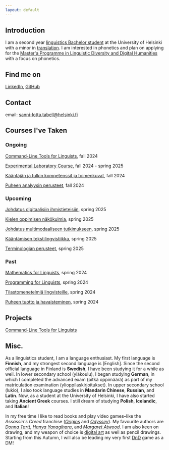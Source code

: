 ```yaml
---
layout: default
---
```


## Introduction

I am a second year [linguistics Bachelor student](https://studies.helsinki.fi/tutkintorakenne/koulutusohjelma/otm-026f8e43-2dd6-4d77-9ced-9abd26c349fd?cpId=hy-lv-75) 
at the University of Helsinki with a minor in [translation](https://studies.helsinki.fi/tutkintorakenne/opintokokonaisuus/otm-ef876837-31d0-44f0-a22d-adb32a8c8868?cpId=hy-lv-74). I am interested in phonetics and plan on applying for the 
[Master'a Programme in Linguistic Diversity and Digital Humanities](https://www.helsinki.fi/en/degree-programmes/linguistic-diversity-and-digital-humanities-masters-programme) with a focus on phonetics.


## Find me on

[LinkedIn](https://www.linkedin.com/in/sanni-lotta-tabell-137843243/), [GitHub](https://github.com/sannitabell)

## Contact

email: sanni-lotta.tabell@helsinki.fi 

## Courses I've Taken
### Ongoing

[Command-Line Tools for Linguists](https://studies.helsinki.fi/courses/course-implementation/hy-opt-cur-2425-261401a1-c550-4436-91b9-7edf4a1a3b57), fall 2024

[Experimental Laboratory Course](https://studies.helsinki.fi/courses/course-implementation/hy-opt-cur-2425-67768263-cad9-423e-827e-65cf453f3605), fall 2024 - spring 2025

[Kääntäjän ja tulkin kompetenssit ja toimenkuvat](https://studies.helsinki.fi/kurssit/toteutus/hy-opt-cur-2425-e526b5cb-c20b-462f-a479-f1b8eea8fe09), fall 2024

[Puheen analyysin perusteet](https://studies.helsinki.fi/kurssit/toteutus/otm-f6bb35f3-b2db-485b-8bad-288a1bd5fead), fall 2024

### Upcoming

[Johdatus digitaalisiin ihmistieteisiin](https://studies.helsinki.fi/kurssit/toteutus/hy-opt-cur-2425-3cd28bb6-ab6b-45d1-859e-d4c4b55535d3), spring 2025

[Kielen oppimisen näkökulmia](https://studies.helsinki.fi/kurssit/toteutus/hy-opt-cur-2425-dad61218-59ca-4318-83cf-616746ee6100), spring 2025

[Johdatus multimodaaliseen tutkimukseen](https://studies.helsinki.fi/kurssit/toteutus/hy-opt-cur-2425-e18cff1c-40b2-46f0-b650-1a6a00871ed3), spring 2025

[Kääntämisen tekstilingvistiikka](https://studies.helsinki.fi/kurssit/toteutus/hy-opt-cur-2425-980efaa2-a6c3-43d3-a852-c71187c9c5a5), spring 2025

[Terminologian perusteet](https://studies.helsinki.fi/kurssit/toteutus/hy-opt-cur-2425-83917bc9-a695-4182-b4d5-66be88ba88b5), spring 2025

### Past

[Mathematics for Linguists](https://studies.helsinki.fi/courses/course-implementation/hy-opt-cur-2324-e7622986-09b2-4dee-a67e-ceec2009389d), spring 2024

[Programming for Linguists](https://studies.helsinki.fi/courses/course-implementation/hy-opt-cur-2324-2b1a1c0f-9701-4397-9e19-ab80b0c87af4/KIK-LG208), spring 2024

[Tilastomenetelmiä lingvisteille](https://studies.helsinki.fi/kurssit/toteutus/hy-opt-cur-2324-b0e19397-66f9-4889-8375-4aa61f3a09df/KIK-LG207), spring 2024

[Puheen tuotto ja havaisteminen](https://studies.helsinki.fi/kurssit/toteutus/hy-opt-cur-2324-872231cc-b345-4bf4-868e-f1b32209a218/KIK-LG213), spring 2024

## Projects

[Command-Line Tools for Linguists](https://github.com/sannitabell/sannitabell.github.io)


## Misc. 

As a linguistics student, I am a language enthusiast. My first language is **Finnish**, and my strongest second language is [English].
Since the second official language in Finland is **Swedish**, I have been studying it for a while as well.
In lower secondary school (yläkoulu), I began studying **German**, in which I completed the advanced exam (pitkä oppimäärä) 
as part of my matriculation examination (ylioppilaskirjoitukset).
In upper secondary school (lukio), I also took language studies in **Mandarin Chinese**\, **Russian**\, and **Latin**. 
Now, as a student at the University of Helsinki, I have also started taking **Ancient Greek** courses.
I still dream of studying **Polish**, **Icelandic**, and **Italian**!
 
In my free time I like to read books and play video games–like the _Assassin's Creed_ franchise
([_Origins_](https://store.ubisoft.com/eu/assassins-creed-origins/592450934e0165f46c8b456a.html?lang=en-SK) and [_Odyssey_](https://store.ubisoft.com/eu/assassins-creed-odyssey/5afda5f788a7e34d25b5012f.html?lang=en_US)).
 My favourite authors are [_Donna Tartt_](https://www.britannica.com/biography/Donna-Tartt),
 [_Hanya Yanagihara_](https://www.prhspeakers.com/speaker/hanya-yanagihara), and [_Margaret Atwood_](https://margaretatwood.ca/).
I am also keen on drawing, and my weapon of choice is [digital art](https://www.clipstudio.net/en/?gad_source=1&gclid=Cj0KCQjwj4K5BhDYARIsAD1Ly2pZgQlEykcGVW2i70IEww727QtmD6SnX6nosqlEd2VZ1tzDrZE-XYMaAizVEALw_wcB) as well as pencil drawings.
Starting from this Autumn, I will also be leading my very first [DnD](https://www.dndbeyond.com/how-to-play-dnd) game as a DM!
